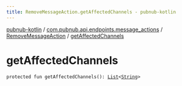 ```yaml
---
title: RemoveMessageAction.getAffectedChannels - pubnub-kotlin
---
```


[pubnub-kotlin](../../index.html) / [com.pubnub.api.endpoints.message_actions](../index.html) / [RemoveMessageAction](index.html) / [getAffectedChannels](./get-affected-channels.html)

# getAffectedChannels

`protected fun getAffectedChannels(): `[`List`](https://kotlinlang.org/api/latest/jvm/stdlib/kotlin.collections/-list/index.html)`<`[`String`](https://kotlinlang.org/api/latest/jvm/stdlib/kotlin/-string/index.html)`>`